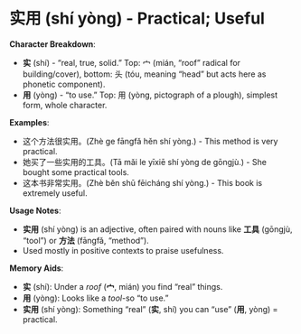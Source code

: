 # **实用 (shí yòng) - Practical; Useful**

**Character Breakdown**:  
- **实** (shí) - “real, true, solid.” Top: 宀 (mián, “roof” radical for building/cover), bottom: 头 (tóu, meaning “head” but acts here as phonetic component).  
- **用** (yòng) - “to use.” Top: 用 (yòng, pictograph of a plough), simplest form, whole character.

**Examples**:  
- 这个方法很实用。(Zhè ge fāngfǎ hěn shí yòng.) - This method is very practical.  
- 她买了一些实用的工具。(Tā mǎi le yīxiē shí yòng de gōngjù.) - She bought some practical tools.  
- 这本书非常实用。(Zhè běn shū fēicháng shí yòng.) - This book is extremely useful.

**Usage Notes**:  
- **实用** (shí yòng) is an adjective, often paired with nouns like **工具** (gōngjù, “tool”) or **方法** (fāngfǎ, “method”).  
- Used mostly in positive contexts to praise usefulness.

**Memory Aids**:  
- **实** (shí): Under a *roof* (**宀**, mián) you find “real” things.  
- **用** (yòng): Looks like a *tool*-so “to use.”  
- **实用** (shí yòng): Something “real” (**实**, shí) you can “use” (**用**, yòng) = practical.